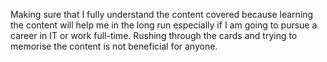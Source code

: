Making sure that I fully understand the content covered because learning
the content will help me in the long run especially if I am going to
pursue a career in IT or work full-time. Rushing through the cards and
trying to memorise the content is not beneficial for anyone.
